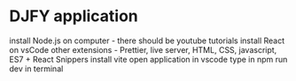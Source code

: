 # DJFY application

install Node.js on computer - there should be youtube tutorials
install React on vsCode
other extensions - Prettier, live server, HTML, CSS, javascript, ES7 + React Snippers
install vite 
open application in vscode
type in npm run dev in terminal
